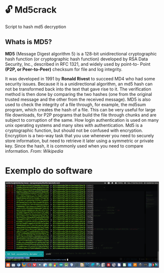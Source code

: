 # :unlock: Md5crack
Script to hash md5 decryption

## Whats is MD5?

**MD5** (Message Digest algorithm 5) is a 128-bit unidirectional cryptographic hash function (or cryptographic hash function) developed by RSA Data Security, Inc., described in RFC 1321, and widely used by point-to- Point **(P2P, or Peer-to-Peer)** checksum for file and log integrity.

It was developed in 1991 by **Ronald Rivest** to succeed MD4 who had some security issues. Because it is a unidirectional algorithm, an md5 hash can not be transformed back into the text that gave rise to it. The verification method is then done by comparing the two hashes (one from the original trusted message and the other from the received message). MD5 is also used to check the integrity of a file through, for example, the md5sum program, which creates the hash of a file. This can be very useful for large file downloads, for P2P programs that build the file through chunks and are subject to corruption of the same. How login authentication is used on many unix operating systems and many sites with authentication. Md5 is a cryptographic function, but should not be confused with encryption. Encryption is a two-way task that you use whenever you need to securely store information, but need to retrieve it later using a symmetric or private key. Since the hash, it is commonly used when you need to compare information. *From: Wikipedia*

# Exemplo do software

![image](https://github.com/WalderlanSena/md5crack/blob/master/exemplo.png)
